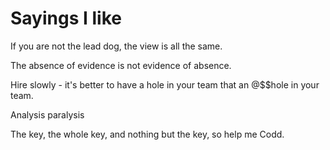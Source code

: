 # Sayings I like

If you are not the lead dog, the view is all the same.

The absence of evidence is not evidence of absence.

Hire slowly - it's better to have a hole in your team that an @$$hole in your team.

Analysis paralysis

The key, the whole key, and nothing but the key, so help me Codd.
